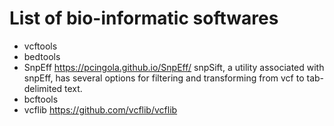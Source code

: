 # List of bio-informatic softwares


* vcftools
* bedtools
* SnpEff https://pcingola.github.io/SnpEff/ snpSift, a utility associated with snpEff, has several options for filtering and transforming from vcf to tab-delimited text.
* bcftools
* vcflib https://github.com/vcflib/vcflib
